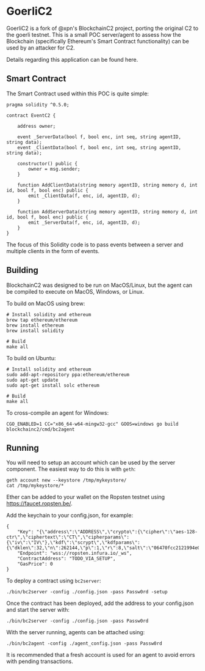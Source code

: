# GoerliC2

GoerliC2 is a fork of @xpn's BlockchainC2 project, porting the original C2 to the goerli testnet. This is a small POC server/agent to assess how the Blockchain (specifically Ethereum's Smart Contract functionality) can be used by an attacker for C2.

Details regarding this application can be found here.

## Smart Contract

The Smart Contract used within this POC is quite simple:

```
pragma solidity ^0.5.0;

contract EventC2 {

    address owner;

    event _ServerData(bool f, bool enc, int seq, string agentID, string data);
    event _ClientData(bool f, bool enc, int seq, string agentID, string data);

    constructor() public {
        owner = msg.sender;
    }
    
    function AddClientData(string memory agentID, string memory d, int id, bool f, bool enc) public {
        emit _ClientData(f, enc, id, agentID, d);
    }

    function AddServerData(string memory agentID, string memory d, int id, bool f, bool enc) public {
        emit _ServerData(f, enc, id, agentID, d);
    }
}
```

The focus of this Solidity code is to pass events between a server and multiple clients in the form of events. 

## Building

BlockchainC2 was designed to be run on MacOS/Linux, but the agent can be compiled to execute on MacOS, Windows, or Linux.

To build on MacOS using brew:

```
# Install solidity and ethereum
brew tap ethereum/ethereum
brew install ethereum
brew install solidity

# Build
make all
```

To build on Ubuntu:

```
# Install solidity and ethereum
sudo add-apt-repository ppa:ethereum/ethereum
sudo apt-get update
sudo apt-get install solc ethereum

# Build  
make all
```

To cross-compile an agent for Windows:

```
CGO_ENABLED=1 CC="x86_64-w64-mingw32-gcc" GOOS=windows go build blockchainc2/cmd/bc2agent
```

## Running

You will need to setup an account which can be used by the server component. The easiest way to do this is with `geth`:

```
geth account new --keystore /tmp/mykeystore/
cat /tmp/mykeystore/*
```

Ether can be added to your wallet on the Ropsten testnet using https://faucet.ropsten.be/.

Add the keychain to your config.json, for example:

```
{
	"Key": "{\"address\":\"ADDRESS\",\"crypto\":{\"cipher\":\"aes-128-ctr\",\"ciphertext\":\"CT\",\"cipherparams\":{\"iv\":\"IV\"},\"kdf\":\"scrypt\",\"kdfparams\":{\"dklen\":32,\"n\":262144,\"p\":1,\"r\":8,\"salt\":\"06470fcc2121994e014f85e5ab9cdb3714c76b873a1f1186c3e623e87abc4a7a\"},\"mac\":\"SALT\"},\"id\":\"ID\",\"version\":3}",
	"Endpoint": "wss://ropsten.infura.io/_ws",
	"ContractAddress": "TODO_VIA_SETUP",
	"GasPrice": 0
}
```

To deploy a contract using `bc2server`:

```
./bin/bc2server -config ./config.json -pass Passw0rd -setup
```

Once the contract has been deployed, add the address to your config.json and start the server with:

```
./bin/bc2server -config ./config.json -pass Passw0rd
```

With the server running, agents can be attached using:

```
./bin/bc2agent -config ./agent_config.json -pass Passw0rd
```

It is recommended that a fresh account is used for an agent to avoid errors with pending transactions.
